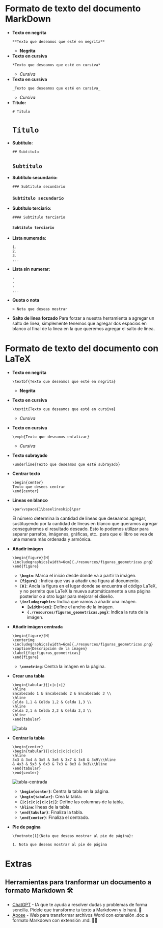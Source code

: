 # Formato de texto del documento MarkDown

- **Texto en negrita**
    ```
    **Texto que deseamos que esté en negrita**
    ```
  - **Negrita**
- **Texto en cursiva**
    ```
    *Texto que deseamos que esté en cursiva*
    ```
  - *Cursiva*
- **Texto en cursiva**
    ```
    _Texto que deseamos que esté en cursiva_
    ```
  - _Cursiva_
- **Título:**
  ```
  # Titulo
  ```
  # `Título`
- **Subtítulo:**
  ```
  ## Subtitulo
  ```
  ## `Subtítulo`
- **Subtítulo secundario:**
  ```
  ### Subtitulo secundario
  ```
  ### `Subtítulo secundario`
- **Subtítulo terciario:**
  ```
  #### Subtitulo terciario
  ```
  #### `Subtítulo terciario`
- **Lista numerada:**
    ```
    1.
    2.
    3.
    ...
    ```
- **Lista sin numerar:**
    ```
    -
    -
    -
    ...
    ```
- **Quota o nota**
    ```
    > Nota que deseas mostrar
    ```
- **Salto de linea forzado**
  Para forzar a nuestra herramienta a agregar un salto de linea, simplemente tenemos que agregar dos espacios en blanco al final de la linea en la que queremos agregar el salto de linea.

# Formato de texto del documento con LaTeX
- **Texto en negrita**
    ```
    \textbf{Texto que deseamos que esté en negrita}
    ```
  - **Negrita**
- **Texto en cursiva**
    ```
    \textit{Texto que deseamos que esté en cursiva}
    ```
  - *Cursiva*
- **Texto en cursiva**
    ```
    \emph{Texto que deseamos enfatizar}
    ```
  - *Cursiva*
- **Texto subrayado**
    ```
    \underline{Texto que deseamos que esté subrayado}
    ```
- **Centrar texto**
    ```
    \begin{center}
    Texto que desees centrar
    \end{center}
    ```
- **Lineas en blanco**
    ```
    \par\vspace{1\baselineskip}\par
    ```
  El número determina la cantidad de lineas que deseamos agregar, sustituyendo por la cantidad de líneas en blanco que queramos agregar conseguiremos el resultado deseado. Esto lo podemos utilizar para separar parrafos, imágenes, gráficas, etc.. para que el libro se vea de una manera más ordenada y armónica.
- **Añadir imágen**
    ```
    \begin{figure}[H]
    \includegraphics[width=6cm]{./resources/figuras_geometricas.png}
    \end{figure}
    ```
  - **`\begin`**: Marca el inicio desde donde va a partir la imágen.
  - **`{figure}`** : Indica que vas a añadir una figura al documento.
  - **`[H]`**: Ancla la figura en el lugar donde se encuentra el código LaTeX, y no permite que LaTeX la mueva automáticamente a una página posterior o a otro lugar para mejorar el diseño.
  - **`\includegraphics`**: Indica que vamos a añadir una imágen.
    - **`[width=6cm]`**: Defíne el ancho de la imágen.
    - **`{./resources/figuras_geometricas.png}`**: Indica la ruta de la imágen.

- **Añadir imágen centrada**
    ```
    \begin{figure}[H]
    \centering
    \includegraphics[width=6cm]{./resources/figuras_geometricas.png}
    \caption{Descripción de la imagen}
    \label{fig:figuras_geometricas}
    \end{figure}
    ```
  - **`\cenetring`**: Centra la imágen en la página.
- **Crear una tabla**
    ```
    \begin{tabular}{|c|c|c|}
    \hline
    Encabezado 1 & Encabezado 2 & Encabezado 3 \\
    \hline
    Celda 1,1 & Celda 1,2 & Celda 1,3 \\
    \hline
    Celda 2,1 & Celda 2,2 & Celda 2,3 \\
    \hline
    \end{tabular}

    ```
  ![tabla](https://hackmd.io/_uploads/rkkm6F6gT.png)
- **Centrar la tabla**
    ```
    \begin{center}
    \begin{tabular}{|c|c|c|c|c|c|c|}
    \hline
    3x3 & 3x4 & 3x5 & 3x6 & 3x7 & 3x8 & 3x9\\\hline
    & 4x3 & 5x3 & 6x3 & 7x3 & 8x3 & 9x3\\\hline
    \end{tabular}
    \end{center}
    ```
  ![tabla-centrada](https://hackmd.io/_uploads/ByOGIqalp.png)
  - **`\begin{center}`**: Centra la tabla en la página.
  - **`\begin{tabular}`**: Crea la tabla.
  - **`{|c|c|c|c|c|c|c|}`**: Define las columnas de la tabla.
  - **`\hline`**: líneas de la tabla.
  - **`\end{tabular}`**: Finaliza la tabla.
  - **`\end{center}`**: Finaliza el centrado.
- **Pie de pagina**
    ```
    \footnote[1]{Nota que deseas mostrar al pie de página}:
    ```
  `1. Nota que deseas mostrar al pie de página`


# Extras
## Herramientas para tranformar un documento a formato Markdown 🛠️

- [ChatGPT](https://chat.openai.com) - IA que te ayuda a resolver dudas y problemas de forma sencilla. Pidele que transforme tu texto a Markdown y lo hará. 🤖
- [Apose](https://products.aspose.app/words/es/conversion/doc-to-md) - Web para transformar archivos Word con extensión .doc a formato Markdown con extensión .md. 📄🔄
